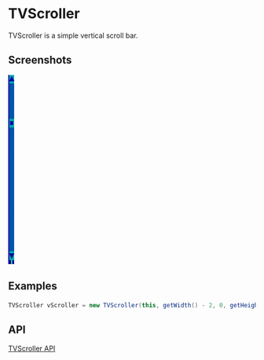 TVScroller
==========

TVScroller is a simple vertical scroll bar.

Screenshots
-----------

![vscroller_1](uploads/c5e3e108a7d795eb96efeb3327635a3a/vscroller_1.png)

Examples
--------

```Java
TVScroller vScroller = new TVScroller(this, getWidth() - 2, 0, getHeight() - 2);
```

API
---

[TVScroller API](https://jexer.sourceforge.io/apidocs/api/jexer/TVScroller.html)
